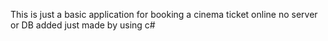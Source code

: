 This is just a basic application for booking a cinema ticket online no server or DB added just made by using c#
